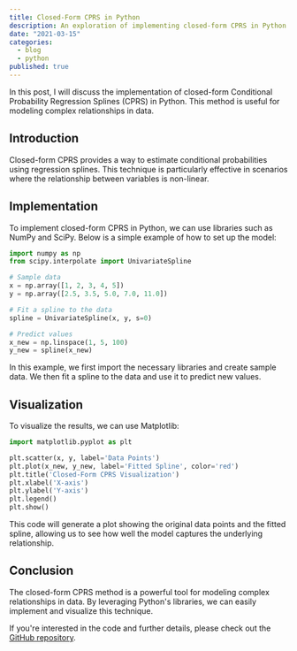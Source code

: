 ```yaml
---
title: Closed-Form CPRS in Python
description: An exploration of implementing closed-form CPRS in Python.
date: "2021-03-15"
categories:
  - blog
  - python
published: true
---
```


In this post, I will discuss the implementation of closed-form Conditional Probability Regression Splines (CPRS) in Python. This method is useful for modeling complex relationships in data.

## Introduction

Closed-form CPRS provides a way to estimate conditional probabilities using regression splines. This technique is particularly effective in scenarios where the relationship between variables is non-linear.

## Implementation

To implement closed-form CPRS in Python, we can use libraries such as NumPy and SciPy. Below is a simple example of how to set up the model:

```python
import numpy as np
from scipy.interpolate import UnivariateSpline

# Sample data
x = np.array([1, 2, 3, 4, 5])
y = np.array([2.5, 3.5, 5.0, 7.0, 11.0])

# Fit a spline to the data
spline = UnivariateSpline(x, y, s=0)

# Predict values
x_new = np.linspace(1, 5, 100)
y_new = spline(x_new)
```

In this example, we first import the necessary libraries and create sample data. We then fit a spline to the data and use it to predict new values.

## Visualization

To visualize the results, we can use Matplotlib:

```python
import matplotlib.pyplot as plt

plt.scatter(x, y, label='Data Points')
plt.plot(x_new, y_new, label='Fitted Spline', color='red')
plt.title('Closed-Form CPRS Visualization')
plt.xlabel('X-axis')
plt.ylabel('Y-axis')
plt.legend()
plt.show()
```

This code will generate a plot showing the original data points and the fitted spline, allowing us to see how well the model captures the underlying relationship.

## Conclusion

The closed-form CPRS method is a powerful tool for modeling complex relationships in data. By leveraging Python's libraries, we can easily implement and visualize this technique.

If you're interested in the code and further details, please check out the [GitHub repository](https://github.com/saumikn/closed-form-cprs-python).
